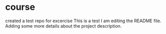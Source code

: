 # course
created a test repo for excercise
This is a test
I am editing the README file. Adding some more details about the project description.
